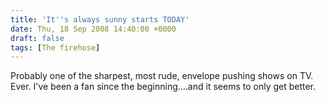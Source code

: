 ```yaml
---
title: 'It''s always sunny starts TODAY'
date: Thu, 18 Sep 2008 14:40:00 +0000
draft: false
tags: [The firehose]
---
```


Probably one of the sharpest, most rude, envelope pushing shows on TV. Ever. I've been a fan since the beginning....and it seems to only get better.